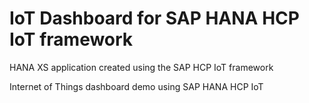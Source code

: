 # IoT Dashboard for SAP HANA HCP IoT framework
HANA XS application created using the SAP HCP IoT framework

Internet of Things dashboard demo using SAP HANA HCP IoT
